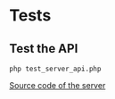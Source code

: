 # Tests

## Test the API

```
php test_server_api.php
```
[Source code of the server](https://github.com/Oros42/checkcertif_server)
